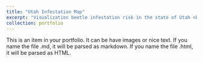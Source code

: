 ```yaml
---
title: "Utah Infestation Map"
excerpt: "Visualization beetle infestation risk in the state of Utah <br/><img src='/images/Part 3 -1.png'>"
collection: portfolio
---
```


This is an item in your portfolio. It can be have images or nice text. If you name the file .md, it will be parsed as markdown. If you name the file .html, it will be parsed as HTML. 

